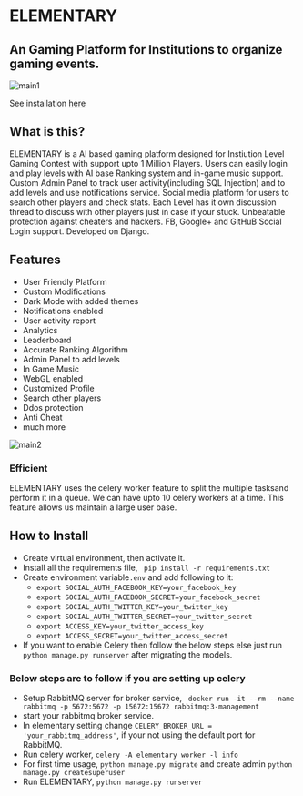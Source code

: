 # ELEMENTARY 

## An Gaming Platform for Institutions to organize gaming events.


![main1](https://user-images.githubusercontent.com/28597524/99024925-a859b580-258d-11eb-8f9a-1b944e36b209.jpg "ELEMENTARY")

See installation [here](#how-to-install)

## What is this?
ELEMENTARY is a AI based gaming platform designed for Instiution Level Gaming Contest with support upto 1 Million Players.
Users can easily login and play levels with AI base Ranking system and in-game music support.
Custom Admin Panel to track user activity(including SQL Injection) and to add levels and use notifications service.
Social media platform for users to search other players and check stats.
Each Level has it own discussion thread to discuss with other players just in case if your stuck.
Unbeatable protection against cheaters and hackers.
FB, Google+ and GitHuB Social Login support.
Developed on Django.


## Features
- User Friendly Platform
- Custom Modifications
- Dark Mode with added themes
- Notifications enabled  
- User activity report
- Analytics
- Leaderboard
- Accurate Ranking Algorithm
- Admin Panel to add levels
- In Game Music
- WebGL enabled
- Customized Profile
- Search other players
- Ddos protection
- Anti Cheat
- much more

![main2](https://user-images.githubusercontent.com/28597524/99024968-bb6c8580-258d-11eb-933f-c8a35068a8f1.jpg "ELEMENTARY UI")

### Efficient
ELEMENTARY uses the celery worker feature to split the multiple tasksand perform it in a queue.
We can have upto 10 celery workers at a time. This feature allows us maintain a large user base.


## How to Install
- Create virtual environment, then activate it.
- Install all the requirements file, ``` pip install -r requirements.txt```
- Create environment variable```.env``` and add following to it:
  - ```export SOCIAL_AUTH_FACEBOOK_KEY=your_facebook_key```
  - ```export SOCIAL_AUTH_FACEBOOK_SECRET=your_facebook_secret```
  - ```export SOCIAL_AUTH_TWITTER_KEY=your_twitter_key```
  - ```export SOCIAL_AUTH_TWITTER_SECRET=your_twitter_secret```
  - ```export ACCESS_KEY=your_twitter_access_key```
  - ```export ACCESS_SECRET=your_twitter_access_secret```
- If you want to enable Celery then follow the below steps else just run  ```python manage.py runserver``` after migrating the models.
### Below steps are to follow if you are setting up celery
- Setup RabbitMQ server for broker service, ``` docker run -it --rm --name rabbitmq -p 5672:5672 -p 15672:15672 rabbitmq:3-management```
- start your rabbitmq broker service.
- In elementary setting change ```CELERY_BROKER_URL = 'your_rabbitmq_address'```, if your not using the default port for RabbitMQ.
- Run celery worker, ```celery -A elementary worker -l info```
- For first time usage, ```python manage.py migrate``` and create admin ```python manage.py createsuperuser```
- Run ELEMENTARY, ```python manage.py runserver```





